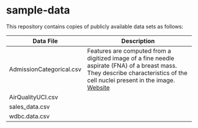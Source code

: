 # sample-data

This repository contains copies of publicly available data sets as follows:

Data File | Description
----------|------------
AdmissionCategorical.csv | Features are computed from a digitized image of a fine needle aspirate (FNA) of a breast mass. They describe characteristics of the cell nuclei present in the image. [Website](https://archive.ics.uci.edu/ml/datasets/Breast+Cancer+Wisconsin+(Diagnostic))
AirQualityUCI.csv |
sales_data.csv |
wdbc.data.csv |

